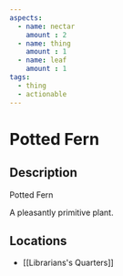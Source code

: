 ```yaml
---
aspects: 
  - name: nectar
    amount : 2
  - name: thing
    amount : 1
  - name: leaf
    amount : 1
tags:
  - thing
  - actionable
---
```


# Potted Fern

## Description
Potted Fern

A pleasantly primitive plant.
## Locations
- [[Librarians's Quarters]]